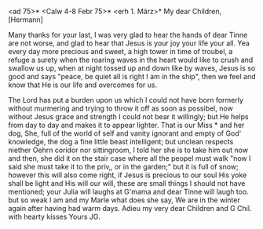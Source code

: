 <ad 75>* <Calw 4-8 Febr 75>*
 <erh 1. März>*
My dear Children, [Hermann]

Many thanks for your last, I was very glad to hear the hands of dear Tinne are not worse, and glad to hear that Jesus is your joy your life your all. Yea every day more precious and sweet, a high tower in time of troubel, a refuge a surety when the roaring waves in the heart would like to crush and swallow us up, when at night tossed up and down like by waves, Jesus is so good and says "peace, be quiet all is right I am in the ship", then we feel and know that He is our life and overcomes for us.

The Lord has put a burden upon us which I could not have born formerly without murmering and trying to throw it off as soon as possibel, now without Jesus grace and strength I could not bear it willingly; but He helps from day to day and makes it to appear lighter. That is our Miss <Thomas>* and her dog, She, full of the world of self and vanity ignorant and empty of God' knowledge, the dog a fine little beast intelligent; but unclean respects niether Oehrn coridor nor sittingroom, I told her she is to take him out now and then, she did it on the stair case where all the peopel must walk "now I said she must take it to the priv‚, or in the garden;" but it is full of snow; however this will also come right, if Jesus is precious to our soul His yoke shall be light and His will our will, these are small things I should not have mentioned; your Julia will laughs at G'mama and dear Tinne will laugh too. but so weak I am and my Marle what does she say, We are in the winter again after having had warm days. Adieu my very dear Children and G Chil. with hearty kisses
 Yours JG.
